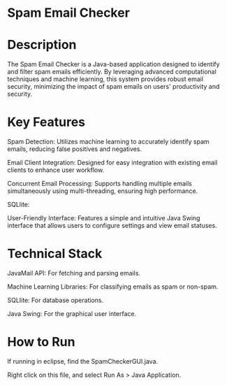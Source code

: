 # Spam Email Checker
# Description
The Spam Email Checker is a Java-based application designed to identify and filter spam emails efficiently. By leveraging advanced computational techniques and machine learning, this system provides robust email security, minimizing the impact of spam emails on users' productivity and security.
# Key Features
Spam Detection: Utilizes machine learning to accurately identify spam emails, reducing false positives and negatives.

Email Client Integration: Designed for easy integration with existing email clients to enhance user workflow.

Concurrent Email Processing: Supports handling multiple emails simultaneously using multi-threading, ensuring high performance.

SQLlite:

User-Friendly Interface: Features a simple and intuitive Java Swing interface that allows users to configure settings and view email statuses.

# Technical Stack
JavaMail API: For fetching and parsing emails.

Machine Learning Libraries: For classifying emails as spam or non-spam.

SQLIite: For database operations.

Java Swing: For the graphical user interface.

# How to Run
If running in eclipse, find the SpamCheckerGUI.java.

Right click on this file, and select Run As > Java Application.
